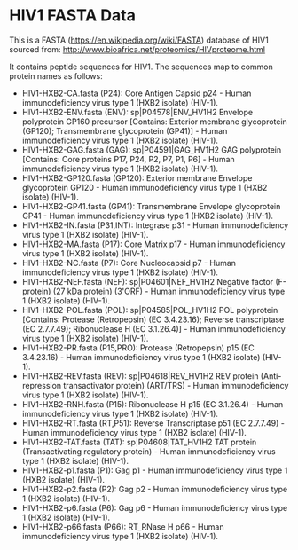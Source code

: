 # HIV1 FASTA Data

This is a FASTA (https://en.wikipedia.org/wiki/FASTA) database of HIV1 sourced
from: http://www.bioafrica.net/proteomics/HIVproteome.html

It contains peptide sequences for HIV1. The sequences map to common
protein names as follows:

* HIV1-HXB2-CA.fasta (P24): Core Antigen Capsid p24 - Human immunodeficiency virus type 1 (HXB2 isolate) (HIV-1).
* HIV1-HXB2-ENV.fasta (ENV): sp|P04578|ENV_HV1H2 Envelope polyprotein GP160 precursor [Contains: Exterior membrane glycoprotein (GP120); Transmembrane glycoprotein (GP41)] - Human immunodeficiency virus type 1 (HXB2 isolate) (HIV-1).
* HIV1-HXB2-GAG.fasta (GAG): sp|P04591|GAG_HV1H2 GAG polyprotein [Contains: Core proteins P17, P24, P2, P7, P1, P6] - Human immunodeficiency virus type 1 (HXB2 isolate) (HIV-1).
* HIV1-HXB2-GP120.fasta (GP120): Exterior membrane Envelope glycoprotein GP120 - Human immunodeficiency virus type 1 (HXB2 isolate) (HIV-1).
* HIV1-HXB2-GP41.fasta (GP41): Transmembrane Envelope glycoprotein GP41 - Human immunodeficiency virus type 1 (HXB2 isolate) (HIV-1).
* HIV1-HXB2-IN.fasta (P31,INT): Integrase p31 - Human immunodeficiency virus type 1 (HXB2 isolate) (HIV-1).
* HIV1-HXB2-MA.fasta (P17): Core Matrix p17 - Human immunodeficiency virus type 1 (HXB2 isolate) (HIV-1).
* HIV1-HXB2-NC.fasta (P7): Core Nucleocapsid p7 - Human immunodeficiency virus type 1 (HXB2 isolate) (HIV-1).
* HIV1-HXB2-NEF.fasta (NEF): sp|P04601|NEF_HV1H2 Negative factor (F-protein) (27 kDa protein) (3'ORF) - Human immunodeficiency virus type 1 (HXB2 isolate) (HIV-1).
* HIV1-HXB2-POL.fasta (POL): sp|P04585|POL_HV1H2 POL polyprotein [Contains: Protease (Retropepsin) (EC 3.4.23.16); Reverse transcriptase (EC 2.7.7.49); Ribonuclease H (EC 3.1.26.4)] - Human immunodeficiency virus type 1 (HXB2 isolate) (HIV-1).
* HIV1-HXB2-PR.fasta (P15,PRO): Protease (Retropepsin) p15 (EC 3.4.23.16) - Human immunodeficiency virus type 1 (HXB2 isolate) (HIV-1).
* HIV1-HXB2-REV.fasta (REV): sp|P04618|REV_HV1H2 REV protein (Anti-repression transactivator protein) (ART/TRS) - Human immunodeficiency virus type 1 (HXB2 isolate) (HIV-1).
* HIV1-HXB2-RNH.fasta (P15): Ribonuclease H p15 (EC 3.1.26.4) - Human immunodeficiency virus type 1 (HXB2 isolate) (HIV-1).
* HIV1-HXB2-RT.fasta (RT,P51): Reverse Transcriptase p51 (EC 2.7.7.49) - Human immunodeficiency virus type 1 (HXB2 isolate) (HIV-1).
* HIV1-HXB2-TAT.fasta (TAT): sp|P04608|TAT_HV1H2 TAT protein (Transactivating regulatory protein) - Human immunodeficiency virus type 1 (HXB2 isolate) (HIV-1).
* HIV1-HXB2-p1.fasta (P1): Gag p1 - Human immunodeficiency virus type 1 (HXB2 isolate) (HIV-1).
* HIV1-HXB2-p2.fasta (P2): Gag p2 - Human immunodeficiency virus type 1 (HXB2 isolate) (HIV-1).
* HIV1-HXB2-p6.fasta (P6): Gag p6 - Human immunodeficiency virus type 1 (HXB2 isolate) (HIV-1).
* HIV1-HXB2-p66.fasta (P66): RT_RNase H p66 - Human immunodeficiency virus type 1 (HXB2 isolate) (HIV-1).
